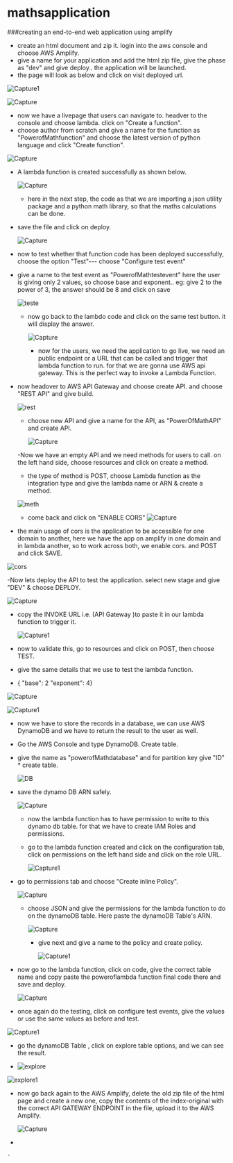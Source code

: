 # mathsapplication
###creating an end-to-end web application using amplify
- create an html document and zip it. login into the aws console and choose AWS Amplify.
- give a name for your application and add the html zip file, give the phase as "dev" and give deploy.. the application will be launched.
- the page will look as below and click on visit deployed url.

![Capture1](https://github.com/nirmal-jack/mathsapplication/assets/170439621/375fa4ab-4b61-4900-82a1-c095b56e10da)



  ![Capture](https://github.com/nirmal-jack/mathsapplication/assets/170439621/52d0a2aa-4bc6-461d-a6b0-d6e4b5222ac5)

- now we have a livepage that users can navigate to. headver to the console and choose lambda. click on "Create a function".
- choose author from scratch and give a name for the function as "PowerofMathfunction" and choose the latest version of python language and click "Create function".

  
![Capture](https://github.com/nirmal-jack/mathsapplication/assets/170439621/21d2d892-c4f2-46e8-b9c0-353cebc68690)


- A lambda function is created successfully as shown below.

  ![Capture](https://github.com/nirmal-jack/mathsapplication/assets/170439621/3ce4351d-522a-419c-ba40-c52e8abe80dd)

  - here in the next step, the code as that we are importing a json utility package and a python math library, so that the maths calculations can be done.
 - save the file and click on deploy.

   ![Capture](https://github.com/nirmal-jack/mathsapplication/assets/170439621/cfeba72a-60f8-4e5c-8370-b16276728b96)

- now to test whether that function code has been deployed successfully, choose the option "Test"--- choose "Configure test event"
- give a name to the test event as "PowerofMathtestevent"
  here the user is giving only 2 values, so choose base and exponent.. eg: give 2 to the power of 3, the answer should be 8 and click on save


  ![teste](https://github.com/nirmal-jack/mathsapplication/assets/170439621/7b8ab665-7619-4bf1-85f8-32bbd9cb548e)

  - now go back to the lambdo code and click on the same test button. it will display the answer.
 
    ![Capture](https://github.com/nirmal-jack/mathsapplication/assets/170439621/68a36f84-0203-4c2c-9821-c11c8a9b58ef)

    - now for the users, we need the application to go live, we need an public endpoint or a URL that can be called and trigger that lambda function to run.
     for that we are gonna use AWS api gateway. This is the perfect way to invoke a Lambda Function.

- now headover to AWS API Gateway and choose create API. and choose "REST API" and give build.

  ![rest](https://github.com/nirmal-jack/mathsapplication/assets/170439621/580aa47c-1737-451d-b7f2-4be90b283a23)

  - choose new API and give a name for the API, as "PowerOfMathAPI" and create API.
 
    ![Capture](https://github.com/nirmal-jack/mathsapplication/assets/170439621/d2bb9bcf-0f7c-4ca4-b058-1f518939bca0)

  -Now we have an empty API and we need methods for users to call. on the left hand side, choose resources and click on create a method.
  - the type of method is POST, choose Lambda function as the integration type and give the lambda name or ARN & create a method.
 
  ![meth](https://github.com/nirmal-jack/mathsapplication/assets/170439621/99c29bb8-0fb1-4bfa-ae8d-4d02b9363173)

  - come back and click on "ENABLE CORS"
    ![Capture](https://github.com/nirmal-jack/mathsapplication/assets/170439621/af2b6e0f-3d2e-4a72-b13c-32d9399fe54b)

- the main usage of cors is the application to be accessible for one domain to another, here we have the app on amplify in one domain and in lambda another, so to work across both, we enable cors. and POST and click SAVE.

![cors](https://github.com/nirmal-jack/mathsapplication/assets/170439621/63408d7c-ff7f-4c22-bdaa-09181cf0f306)

-Now lets deploy the API to test the application. select new stage and give "DEV" & choose DEPLOY.


![Capture](https://github.com/nirmal-jack/mathsapplication/assets/170439621/f572a2c0-116c-49e0-ae8d-005809c8cc50)


- copy the INVOKE URL i.e. (API Gateway )to paste it in our lambda function to trigger it.

  ![Capture1](https://github.com/nirmal-jack/mathsapplication/assets/170439621/834a18f0-efd0-4886-858e-bf5b7abe72a2)

- now to validate this, go to resources and click on POST, then choose TEST.
- give the same details that we use to test the lambda function.
-  {
  "base": 2
  "exponent": 4}

![Capture](https://github.com/nirmal-jack/mathsapplication/assets/170439621/befc0bc9-9d98-4874-ada6-838c52a992dc)


![Capture1](https://github.com/nirmal-jack/mathsapplication/assets/170439621/bfc0b80a-3de3-4706-a644-d78b7529faaa)

- now we have to store the records in a database, we can use AWS DynamoDB and we have to return the result to the user as well.
- Go the AWS Console and type DynamoDB. Create table.
- give the name as "powerofMathdatabase" and for partition key give "ID" * create table.

  ![DB](https://github.com/nirmal-jack/mathsapplication/assets/170439621/d89bae5c-898d-4f40-892a-17d5915034fc)

- save the dynamo DB ARN safely.

  ![Capture](https://github.com/nirmal-jack/mathsapplication/assets/170439621/7f3849b3-65ec-4d69-9183-1dc34526c3e0)

  - now the lambda function has to have permission to write to this dynamo db table. for that we have to create IAM Roles and permissions.
  - go to the lambda function created and click on the configuration tab, click on permissions on the left hand side and click on the role URL.
 
    ![Capture1](https://github.com/nirmal-jack/mathsapplication/assets/170439621/b203a2ba-d42a-4ecc-8223-6e5737624a54)


- go to permissions tab and choose "Create inline Policy".

  ![Capture](https://github.com/nirmal-jack/mathsapplication/assets/170439621/776c9dfd-8dad-490c-89cc-b091ce98e753)

  - choose JSON and give the permissions for the lambda function to do on the dynamoDB table. Here paste the dynamoDB Table's ARN.
 
    ![Capture](https://github.com/nirmal-jack/mathsapplication/assets/170439621/3ce4d75a-02b7-4196-83bc-103d95ff1541)


    - give next and give a name to the policy and create policy.
   
      ![Capture1](https://github.com/nirmal-jack/mathsapplication/assets/170439621/81adfd52-6ded-436f-84fc-5834c6e35f13)

- now go to the lambda function, click on code, give the correct table name  and copy paste the poweroflambda function final code there and save and deploy.

  ![Capture](https://github.com/nirmal-jack/mathsapplication/assets/170439621/6e14da78-e117-466d-8cf1-5eb58a82ecd7)


- once again do the testing, click on configure test events, give the values or use the same values as before and test.


![Capture1](https://github.com/nirmal-jack/mathsapplication/assets/170439621/5a724747-b3bf-4e39-967e-c3b842a297d0)

- go the dynamoDB Table , click on explore table options, and we can see the result.

- ![explore](https://github.com/nirmal-jack/mathsapplication/assets/170439621/fb244a20-b992-4d8c-bc66-61bb0169f7c5)



![explore1](https://github.com/nirmal-jack/mathsapplication/assets/170439621/e47ca79b-e8de-4f27-93ec-64127556e476)

- now go back again to the AWS Amplify, delete the old zip file of the html page and create a new one, copy the contents of the index-original with the correct API GATEWAY ENDPOINT in the file, upload it to the AWS Amplify.

  ![Capture](https://github.com/nirmal-jack/mathsapplication/assets/170439621/88d32ca3-b882-4579-8025-463afc57e46a)



  







 
- 

 
    



  









  








    - 



   


